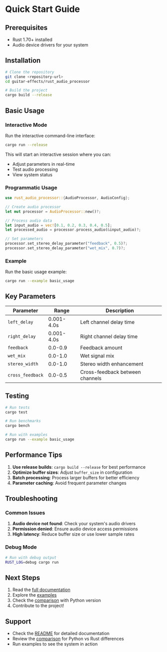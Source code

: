 # Quick Start Guide

## Prerequisites

- Rust 1.70+ installed
- Audio device drivers for your system

## Installation

```bash
# Clone the repository
git clone <repository-url>
cd guitar-effects/rust_audio_processor

# Build the project
cargo build --release
```

## Basic Usage

### Interactive Mode

Run the interactive command-line interface:

```bash
cargo run --release
```

This will start an interactive session where you can:

- Adjust parameters in real-time
- Test audio processing
- View system status

### Programmatic Usage

```rust
use rust_audio_processor::{AudioProcessor, AudioConfig};

// Create audio processor
let mut processor = AudioProcessor::new()?;

// Process audio data
let input_audio = vec![0.1, 0.2, 0.3, 0.4, 0.5];
let processed_audio = processor.process_audio(&input_audio)?;

// Set parameters
processor.set_stereo_delay_parameter("feedback", 0.5)?;
processor.set_stereo_delay_parameter("wet_mix", 0.7)?;
```

### Example

Run the basic usage example:

```bash
cargo run --example basic_usage
```

## Key Parameters

| Parameter        | Range      | Description                     |
| ---------------- | ---------- | ------------------------------- |
| `left_delay`     | 0.001-4.0s | Left channel delay time         |
| `right_delay`    | 0.001-4.0s | Right channel delay time        |
| `feedback`       | 0.0-0.9    | Feedback amount                 |
| `wet_mix`        | 0.0-1.0    | Wet signal mix                  |
| `stereo_width`   | 0.0-1.0    | Stereo width enhancement        |
| `cross_feedback` | 0.0-0.5    | Cross-feedback between channels |

## Testing

```bash
# Run tests
cargo test

# Run benchmarks
cargo bench

# Run with examples
cargo run --example basic_usage
```

## Performance Tips

1. **Use release builds**: `cargo build --release` for best performance
2. **Optimize buffer sizes**: Adjust `buffer_size` in configuration
3. **Batch processing**: Process larger buffers for better efficiency
4. **Parameter caching**: Avoid frequent parameter changes

## Troubleshooting

### Common Issues

1. **Audio device not found**: Check your system's audio drivers
2. **Permission denied**: Ensure audio device access permissions
3. **High latency**: Reduce buffer size or use lower sample rates

### Debug Mode

```bash
# Run with debug output
RUST_LOG=debug cargo run
```

## Next Steps

1. Read the [full documentation](README.md)
2. Explore the [examples](examples/)
3. Check the [comparison](COMPARISON.md) with Python version
4. Contribute to the project!

## Support

- Check the [README](README.md) for detailed documentation
- Review the [comparison](COMPARISON.md) for Python vs Rust differences
- Run examples to see the system in action
